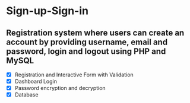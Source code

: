 # Sign-up-Sign-in

## Registration system where users can create an account by providing username, email and password, login and logout using PHP and MySQL


- [x] Registration and Interactive Form with Validation
- [x] Dashboard Login
- [x] Password encryption and decryption 
- [x] Database
